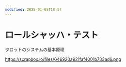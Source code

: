 ```yaml
---
modified: 2025-01-05T18:37
---
```

# ロールシャッハ・テスト

タロットのシステムの基本原理

https://scrapbox.io/files/646920a921faf4001b733ad6.png
